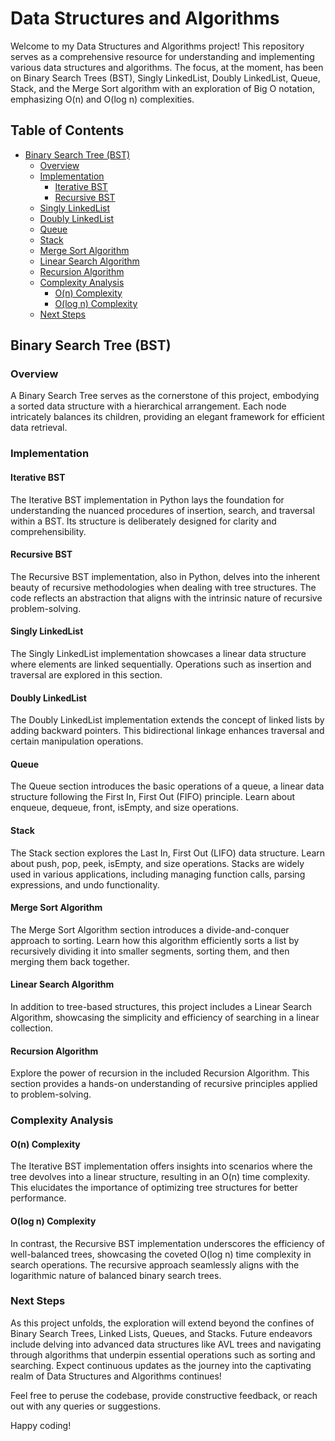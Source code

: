 # Data Structures and Algorithms

Welcome to my Data Structures and Algorithms project! This repository serves as a comprehensive resource for understanding and implementing various data structures and algorithms. The focus, at the moment, has been on Binary Search Trees (BST), Singly LinkedList, Doubly LinkedList, Queue, Stack, and the Merge Sort algorithm with an exploration of Big O notation, emphasizing O(n) and O(log n) complexities.

## Table of Contents

- [Binary Search Tree (BST)](#binary-search-tree-bst)
  - [Overview](#overview)
  - [Implementation](#implementation)
    - [Iterative BST](#iterative-bst)
    - [Recursive BST](#recursive-bst)
  - [Singly LinkedList](#singly-linkedlist)
  - [Doubly LinkedList](#doubly-linkedlist)
  - [Queue](#queue)
  - [Stack](#stack)  <!-- Updated -->
  - [Merge Sort Algorithm](#merge-sort-algorithm)
  - [Linear Search Algorithm](#linear-search-algorithm)
  - [Recursion Algorithm](#recursion-algorithm)
  - [Complexity Analysis](#complexity-analysis)
    - [O(n) Complexity](#on-complexity)
    - [O(log n) Complexity](#olog-n-complexity)
  - [Next Steps](#next-steps)

## Binary Search Tree (BST)

### Overview

A Binary Search Tree serves as the cornerstone of this project, embodying a sorted data structure with a hierarchical arrangement. Each node intricately balances its children, providing an elegant framework for efficient data retrieval.

### Implementation

#### Iterative BST

The Iterative BST implementation in Python lays the foundation for understanding the nuanced procedures of insertion, search, and traversal within a BST. Its structure is deliberately designed for clarity and comprehensibility.

#### Recursive BST

The Recursive BST implementation, also in Python, delves into the inherent beauty of recursive methodologies when dealing with tree structures. The code reflects an abstraction that aligns with the intrinsic nature of recursive problem-solving.

#### Singly LinkedList

The Singly LinkedList implementation showcases a linear data structure where elements are linked sequentially. Operations such as insertion and traversal are explored in this section.

#### Doubly LinkedList

The Doubly LinkedList implementation extends the concept of linked lists by adding backward pointers. This bidirectional linkage enhances traversal and certain manipulation operations.

#### Queue

The Queue section introduces the basic operations of a queue, a linear data structure following the First In, First Out (FIFO) principle. Learn about enqueue, dequeue, front, isEmpty, and size operations.

#### Stack  <!-- Updated -->

The Stack section explores the Last In, First Out (LIFO) data structure. Learn about push, pop, peek, isEmpty, and size operations. Stacks are widely used in various applications, including managing function calls, parsing expressions, and undo functionality.

#### Merge Sort Algorithm

The Merge Sort Algorithm section introduces a divide-and-conquer approach to sorting. Learn how this algorithm efficiently sorts a list by recursively dividing it into smaller segments, sorting them, and then merging them back together.

#### Linear Search Algorithm

In addition to tree-based structures, this project includes a Linear Search Algorithm, showcasing the simplicity and efficiency of searching in a linear collection.

#### Recursion Algorithm

Explore the power of recursion in the included Recursion Algorithm. This section provides a hands-on understanding of recursive principles applied to problem-solving.

### Complexity Analysis

#### O(n) Complexity

The Iterative BST implementation offers insights into scenarios where the tree devolves into a linear structure, resulting in an O(n) time complexity. This elucidates the importance of optimizing tree structures for better performance.

#### O(log n) Complexity

In contrast, the Recursive BST implementation underscores the efficiency of well-balanced trees, showcasing the coveted O(log n) time complexity in search operations. The recursive approach seamlessly aligns with the logarithmic nature of balanced binary search trees.

### Next Steps

As this project unfolds, the exploration will extend beyond the confines of Binary Search Trees, Linked Lists, Queues, and Stacks. Future endeavors include delving into advanced data structures like AVL trees and navigating through algorithms that underpin essential operations such as sorting and searching. Expect continuous updates as the journey into the captivating realm of Data Structures and Algorithms continues!

Feel free to peruse the codebase, provide constructive feedback, or reach out with any queries or suggestions.

Happy coding!
